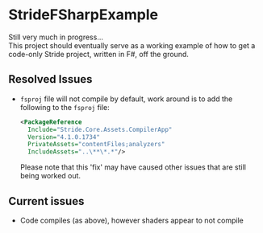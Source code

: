 # StrideFSharpExample
Still very much in progress...
<br/>This project should eventually serve as a working example of how to get a code-only Stride project, written in F#, off the ground.

## Resolved Issues
 * `fsproj` file will not compile by default, work around is to add the following to the `fsproj` file:
    ```xml
    <PackageReference
      Include="Stride.Core.Assets.CompilerApp"
      Version="4.1.0.1734"
      PrivateAssets="contentFiles;analyzers"
      IncludeAssets="..\**\*.*"/>
    ```
      Please note that this 'fix' may have caused other issues that are still being worked out.

## Current issues
 * Code compiles (as above), however shaders appear to not compile
